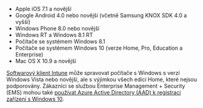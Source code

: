 
  - Apple iOS 7.1 a novější
  - Google Android 4.0 nebo novější (včetně Samsung KNOX SDK 4.0 a vyšší)
  - Windows Phone 8.0 nebo novější
  - Windows RT a Windows 8.1 RT
  - Počítače se systémem Windows 8.1
  - Počítače se systémem Windows 10 (verze Home, Pro, Education a Enterprise)
  - Mac OS X 10.9 a novější

[Softwarový klient Intune](/intune/deploy-use/manage-windows-pcs-with-microsoft-intune) může spravovat počítače s Windows s verzí Windows Vista nebo novější, ale s výjimkou všech edicí Home, které nejsou podporovány.  Zákazníci se službou Enterprise Management + Security (EMS) mohou také [používat Azure Active Directory (AAD) k registraci zařízení s Windows 10](set-up-windows-device-management-with-microsoft-intune.md#azure-active-directory-enrollment).


<!--HONumber=Sep16_HO2-->


